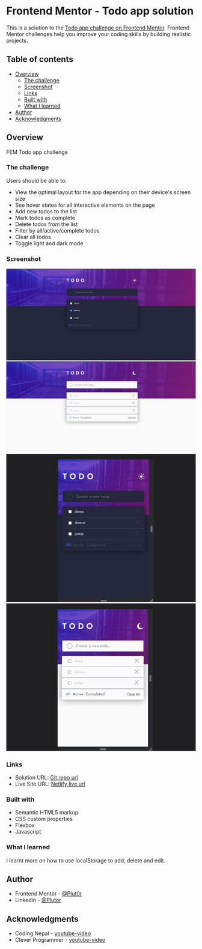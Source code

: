 # Frontend Mentor - Todo app solution

This is a solution to the [Todo app challenge on Frontend Mentor](https://www.frontendmentor.io/challenges/todo-app-Su1_KokOW). Frontend Mentor challenges help you improve your coding skills by building realistic projects. 


## Table of contents

- [Overview](#overview)
  - [The challenge](#the-challenge)
  - [Screenshot](#screenshot)
  - [Links](#links)
  - [Built with](#built-with)
  - [What I learned](#what-i-learned)
- [Author](#author)
- [Acknowledgments](#acknowledgments)


## Overview

FEM Todo app challenge


### The challenge

Users should be able to:

- View the optimal layout for the app depending on their device's screen size
- See hover states for all interactive elements on the page
- Add new todos to the list
- Mark todos as complete
- Delete todos from the list
- Filter by all/active/complete todos
- Clear all todos
- Toggle light and dark mode


### Screenshot

![desktop-preview](./resources/screenshots/todo-desktop-preview.png)
![desktop-preview-2](./resources/screenshots/todo-desktop-preview-2.png)
![mobile-preview](./resources/screenshots/todo-mobile-preview.png)
![mobile-preview-2](./resources/screenshots/todo-mobile-preview%20(2).png)


### Links

- Solution URL: [Git repo url](https://your-solution-url.com)
- Live Site URL: [Netlify live url](https://your-live-site-url.com)


### Built with

- Semantic HTML5 markup
- CSS custom properties
- Flexbox
- Javascript


### What I learned

I learnt more on how to use localStorage to add, delete and edit.


## Author

- Frontend Mentor - [@Plut0r](https://www.frontendmentor.io/profile/Plut0r)
- Linkedin - [@Plutor](https://www.linkedin.com/in/plut0r)


## Acknowledgments

- Coding Nepal - [youtube-video](https://www.youtube.com/watch?v=2QIMUBilooc)
- Clever Programmer - [youtube-video](https://www.youtube.com/watch?v=KA_8eOIsjn4&t=6937s)


